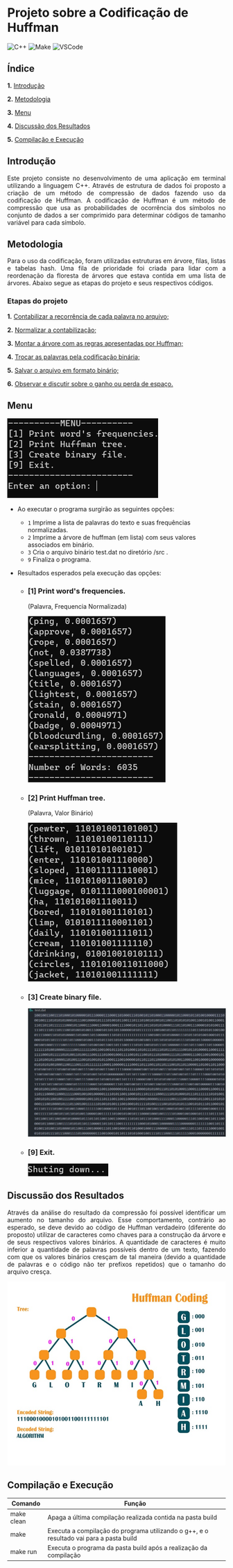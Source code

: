 # Projeto sobre a Codificação de Huffman

![C++](https://img.shields.io/badge/Linguagem-C++-green.svg)
![Make](https://img.shields.io/badge/Compilacao-Make-orange)
![VSCode](https://img.shields.io/badge/IDE-VSCode-informational)

## Índice

__1.__ [Introdução](#introdução)

__2.__ [Metodologia](#metodologia)

__3.__ [Menu](#menu)

__4.__ [Discussão dos Resultados](#discussão-dos-resultados)

__5.__ [Compilação e Execução](#compilação-e-execução)

## Introdução

<p align="justify">
    Este projeto consiste no desenvolvimento de uma aplicação em terminal utilizando a linguagem C++. Através de estrutura de dados foi proposto a criação de um método de compressão de dados fazendo uso da codificação de Huffman. A codificação de Huffman é um método de compressão que usa as probabilidades de ocorrência dos símbolos no conjunto de dados a ser comprimido para determinar códigos de tamanho variável para cada símbolo.    
</p>

## Metodologia
<p align="justify">
    Para o uso da codificação, foram utilizadas estruturas em árvore, filas, listas e tabelas hash. Uma fila de prioridade foi criada para lidar com a reordenação da floresta de árvores que estava contida em uma lista de árvores. Abaixo segue as etapas do projeto e seus respectivos códigos.
</p>

### Etapas do projeto

__1.__ [Contabilizar a recorrência de cada palavra no arquivo;](https://github.com/diegohat/huffman/blob/main/src/tree.cpp#L41)

__2.__ [Normalizar a contabilização;](https://github.com/diegohat/huffman/blob/main/src/tree.cpp#L49)

__3.__ [Montar a árvore com as regras apresentadas por Huffman;](https://github.com/diegohat/huffman/blob/main/src/tree.cpp#L95)

__4.__ [Trocar as palavras pela codificação binária;](https://github.com/diegohat/huffman/blob/main/src/tree.cpp#L62)

__5.__ [Salvar o arquivo em formato binário;](https://github.com/diegohat/huffman/blob/main/src/tree.cpp#L138)

__6.__ [Observar e discutir sobre o ganho ou perda de espaço.](#discussão-dos-resultados)

## Menu

![Scrennshot](img/menuPrincipal.jpg)

- Ao executar o programa surgirão as seguintes opções:
    - `1` Imprime a lista de palavras do texto e suas frequências normalizadas.
    - `2` Imprime a árvore de huffman (em lista) com seus valores associados em binário.
    - `3` Cria o arquivo binário test.dat no diretório /src .
    - `9` Finaliza o programa.

- Resultados esperados pela execução das opções:

    - ### [1] Print word's frequencies.
        
        (Palavra, Frequencia Normalizada)

        ![Scrennshot](img/1.jpg)

    - ### [2] Print Huffman tree.

        (Palavra, Valor Binário)

        ![Scrennshot](img/2.jpg)

    - ### [3] Create binary file.

        ![Scrennshot](img/3.jpg)

    - ### [9] Exit.

        ![Scrennshot](img/4.jpg)


## Discussão dos Resultados

<p align="justify">
    Através da análise do resultado da compressão foi possível identificar um aumento no tamanho do arquivo. Esse comportamento, contrário ao esperado, se deve devido ao código de Huffman verdadeiro (diferente do proposto) utilizar de caracteres como chaves para a construção da árvore e de seus respectivos valores binários. A quantidade de caracteres é muito inferior a quantidade de palavras possíveis dentro de um texto, fazendo com que os valores binários cresçam de tal maneira (devido a quantidade de palavras e o código não ter prefixos repetidos) que o tamanho do arquivo cresça.
</p>

![Scrennshot](img/huffman.jpg)

## Compilação e Execução

| Comando    | Função                                                                                  |
| ---------- | --------------------------------------------------------------------------------------- |
| make clean | Apaga a última compilação realizada contida na pasta build                              |
| make       | Executa a compilação do programa utilizando o g++, e o resultado vai para a pasta build |
| make run   | Executa o programa da pasta build após a realização da compilação                       |
